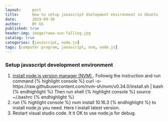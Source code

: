 ```yaml
---
layout:     post
title:      How to setup javascript dvelopment environment in Ubuntu 
date:       2019-09-30
author:     BY GS
published: true 
header-img: image/rawa-sun-falling.jpg
catalog: true
categories: [javascript, node.js] 
tags: [computer program, javascript, nvm, node.js]
---
```


<h3> Setup javascript development environment </h3>
<ol>
<li> <a href= "https://github.com/nvm-sh/nvm">install node.js version manager (NVM) </a>. Followig the instruction and run command 
{% highlight console %}
curl -o- https://raw.githubusercontent.com/nvm-sh/nvm/v0.34.0/install.sh | bash 
{% endhighlight %}
Then run shell
{% highlight console %}
source ~/.bashrc 
{% endhighlight %}
</li>
<li> run 
{% highlight console %} 
nvm install 10.16.3 
{% endhighlight %} 
to install node.js you need. Here I install latest version.</li>
<li> Restart visual studio code. It it OK to use node.js for debug.</li>
</ol>
